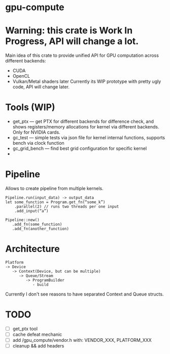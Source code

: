 gpu-compute
===========
# Warning: this crate is Work In Progress, API will change a lot. 

Main idea of this crate to provide unified API for GPU
computation across different backends:
- CUDA
- OpenCL
- Vulkan/Metal shaders later
Currently its WIP prototype with pretty ugly code, API will change later.

# Tools (WIP)
- get_ptx — get PTX for different backends for difference check, and shows registers/memory allocations for kernel via different backends. Only for NVIDIA cards.
- gc_test — simple tests via json file for kernel internal functions, supports bench via clock function
- gc_grid_bench — find best grid configuration for specific kernel
- 
# Pipeline
Allows to create pipeline from multiple kernels.
```
Pipeline.run(input_data) -> output_data
let some_function = Program.get_fn(“some_k”)
    .parallel(2) // runs two threads per one input
    .add_input(“a”)

Pipeline::new()
   .add_fn(some_function)
   .add_fn(another_function)
```
# Architecture
```
Platform
-> Device
   -> Context(Device, but can be multiple)
      -> Queue/Stream
         -> ProgramBuilder
            - build
```
Currently I don't see reasons to have separated Context and Queue structs.

# TODO
- [ ] get_ptx tool
- [ ] cache defeat mechanic
- [ ] add /gpu_compute/vendor.h with: VENDOR_XXX, PLATFORM_XXX
- [ ] cleanup && add headers